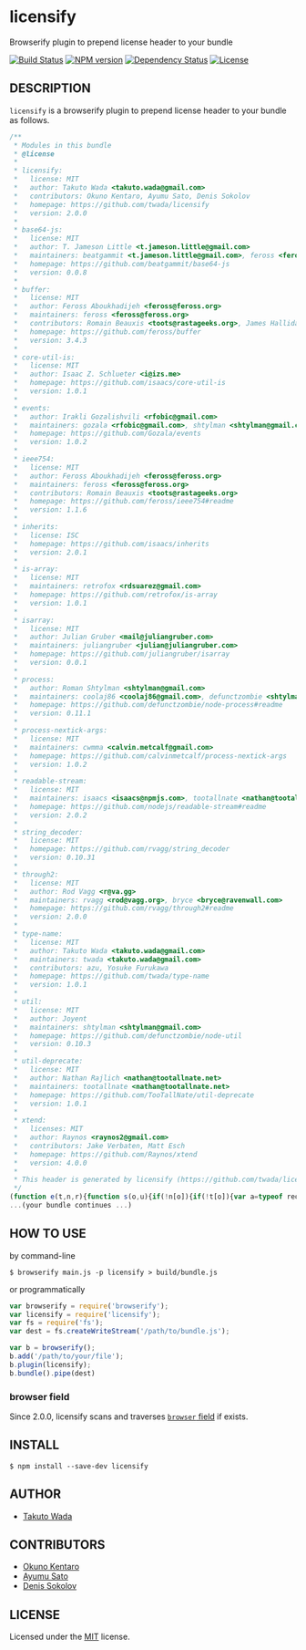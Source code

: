licensify
================================

Browserify plugin to prepend license header to your bundle

[![Build Status][travis-image]][travis-url]
[![NPM version][npm-image]][npm-url]
[![Dependency Status][depstat-image]][depstat-url]
[![License][license-image]][license-url]


DESCRIPTION
---------------------------------------

`licensify` is a browserify plugin to prepend license header to your bundle as follows.

```javascript
/**
 * Modules in this bundle
 * @license
 * 
 * licensify:
 *   license: MIT
 *   author: Takuto Wada <takuto.wada@gmail.com>
 *   contributors: Okuno Kentaro, Ayumu Sato, Denis Sokolov
 *   homepage: https://github.com/twada/licensify
 *   version: 2.0.0
 * 
 * base64-js:
 *   license: MIT
 *   author: T. Jameson Little <t.jameson.little@gmail.com>
 *   maintainers: beatgammit <t.jameson.little@gmail.com>, feross <feross@feross.org>
 *   homepage: https://github.com/beatgammit/base64-js
 *   version: 0.0.8
 * 
 * buffer:
 *   license: MIT
 *   author: Feross Aboukhadijeh <feross@feross.org>
 *   maintainers: feross <feross@feross.org>
 *   contributors: Romain Beauxis <toots@rastageeks.org>, James Halliday <mail@substack.net>
 *   homepage: https://github.com/feross/buffer
 *   version: 3.4.3
 * 
 * core-util-is:
 *   license: MIT
 *   author: Isaac Z. Schlueter <i@izs.me>
 *   homepage: https://github.com/isaacs/core-util-is
 *   version: 1.0.1
 * 
 * events:
 *   author: Irakli Gozalishvili <rfobic@gmail.com>
 *   maintainers: gozala <rfobic@gmail.com>, shtylman <shtylman@gmail.com>
 *   homepage: https://github.com/Gozala/events
 *   version: 1.0.2
 * 
 * ieee754:
 *   license: MIT
 *   author: Feross Aboukhadijeh <feross@feross.org>
 *   maintainers: feross <feross@feross.org>
 *   contributors: Romain Beauxis <toots@rastageeks.org>
 *   homepage: https://github.com/feross/ieee754#readme
 *   version: 1.1.6
 * 
 * inherits:
 *   license: ISC
 *   homepage: https://github.com/isaacs/inherits
 *   version: 2.0.1
 * 
 * is-array:
 *   license: MIT
 *   maintainers: retrofox <rdsuarez@gmail.com>
 *   homepage: https://github.com/retrofox/is-array
 *   version: 1.0.1
 * 
 * isarray:
 *   license: MIT
 *   author: Julian Gruber <mail@juliangruber.com>
 *   maintainers: juliangruber <julian@juliangruber.com>
 *   homepage: https://github.com/juliangruber/isarray
 *   version: 0.0.1
 * 
 * process:
 *   author: Roman Shtylman <shtylman@gmail.com>
 *   maintainers: coolaj86 <coolaj86@gmail.com>, defunctzombie <shtylman@gmail.com>
 *   homepage: https://github.com/defunctzombie/node-process#readme
 *   version: 0.11.1
 * 
 * process-nextick-args:
 *   license: MIT
 *   maintainers: cwmma <calvin.metcalf@gmail.com>
 *   homepage: https://github.com/calvinmetcalf/process-nextick-args
 *   version: 1.0.2
 * 
 * readable-stream:
 *   license: MIT
 *   maintainers: isaacs <isaacs@npmjs.com>, tootallnate <nathan@tootallnate.net>, rvagg <rod@vagg.org>, cwmma <calvin.metcalf@gmail.com>
 *   homepage: https://github.com/nodejs/readable-stream#readme
 *   version: 2.0.2
 * 
 * string_decoder:
 *   license: MIT
 *   homepage: https://github.com/rvagg/string_decoder
 *   version: 0.10.31
 * 
 * through2:
 *   license: MIT
 *   author: Rod Vagg <r@va.gg>
 *   maintainers: rvagg <rod@vagg.org>, bryce <bryce@ravenwall.com>
 *   homepage: https://github.com/rvagg/through2#readme
 *   version: 2.0.0
 * 
 * type-name:
 *   license: MIT
 *   author: Takuto Wada <takuto.wada@gmail.com>
 *   maintainers: twada <takuto.wada@gmail.com>
 *   contributors: azu, Yosuke Furukawa
 *   homepage: https://github.com/twada/type-name
 *   version: 1.0.1
 * 
 * util:
 *   license: MIT
 *   author: Joyent
 *   maintainers: shtylman <shtylman@gmail.com>
 *   homepage: https://github.com/defunctzombie/node-util
 *   version: 0.10.3
 * 
 * util-deprecate:
 *   license: MIT
 *   author: Nathan Rajlich <nathan@tootallnate.net>
 *   maintainers: tootallnate <nathan@tootallnate.net>
 *   homepage: https://github.com/TooTallNate/util-deprecate
 *   version: 1.0.1
 * 
 * xtend:
 *   licenses: MIT
 *   author: Raynos <raynos2@gmail.com>
 *   contributors: Jake Verbaten, Matt Esch
 *   homepage: https://github.com/Raynos/xtend
 *   version: 4.0.0
 * 
 * This header is generated by licensify (https://github.com/twada/licensify)
 */
(function e(t,n,r){function s(o,u){if(!n[o]){if(!t[o]){var a=typeof require=="function"&&require;if(!u&&a)return a(o,!0);if(i)return i(o,!0);var f=new Error("Cannot find module '"+o+"'");throw f.code="MODULE_NOT_FOUND",f}var l=n[o]={exports:{}};t[o][0].call(l.exports,function(e){var n=t[o][1][e];return s(n?n:e)},l,l.exports,e,t,n,r)}return n[o].exports}var i=typeof require=="function"&&require;for(var o=0;o<r.length;o++)s(r[o]);return s})({1:[function(require,module,exports){
...(your bundle continues ...)
```


HOW TO USE
---------------------------------------

by command-line

```
$ browserify main.js -p licensify > build/bundle.js 
```

or programmatically

```javascript
var browserify = require('browserify');
var licensify = require('licensify');
var fs = require('fs');
var dest = fs.createWriteStream('/path/to/bundle.js');

var b = browserify();
b.add('/path/to/your/file');
b.plugin(licensify);
b.bundle().pipe(dest)
```

### browser field

Since 2.0.0, licensify scans and traverses [`browser` field](https://github.com/substack/browserify-handbook#browser-field) if exists.


INSTALL
---------------------------------------

```
$ npm install --save-dev licensify
```


AUTHOR
---------------------------------------
* [Takuto Wada](https://github.com/twada)


CONTRIBUTORS
---------------------------------------
* [Okuno Kentaro](https://github.com/armorik83)
* [Ayumu Sato](https://github.com/ahomu)
* [Denis Sokolov](https://github.com/denis-sokolov)


LICENSE
---------------------------------------
Licensed under the [MIT](http://twada.mit-license.org/) license.


[npm-url]: https://www.npmjs.com/package/licensify
[npm-image]: https://badge.fury.io/js/licensify.svg

[travis-url]: https://travis-ci.org/twada/licensify
[travis-image]: https://secure.travis-ci.org/twada/licensify.svg?branch=master

[depstat-url]: https://gemnasium.com/twada/licensify
[depstat-image]: https://gemnasium.com/twada/licensify.svg

[license-url]: http://twada.mit-license.org/2014-2015
[license-image]: https://img.shields.io/badge/license-MIT-brightgreen.svg
